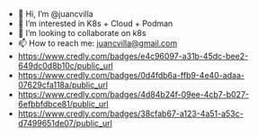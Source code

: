 - 👋 Hi, I’m @juancvilla
- 👀 I’m interested in K8s + Cloud + Podman
- 💞️ I’m looking to collaborate on k8s
- 📫 How to reach me: juancvilla@gmail.com
- https://www.credly.com/badges/e4c96097-a31b-45dc-bee2-649dc0d8b10c/public_url
- https://www.credly.com/badges/0d4fdb6a-ffb9-4e40-adaa-07629cfa118a/public_url
- https://www.credly.com/badges/4d84b24f-09ee-4cb7-b027-6efbbfdbce81/public_url
- https://www.credly.com/badges/38cfab67-a123-4a51-a53c-d7499651de07/public_url

<!---
juancvilla/juancvilla is a ✨ special ✨ repository because its `README.md` (this file) appears on your GitHub profile.
You can click the Preview link to take a look at your changes.
--->
